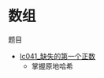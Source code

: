 # 数组

题目

- [lc041_缺失的第一个正数](../src/test/java/cn/com/xvym/algorithm/leetcode/Lc041Test.java)
    - 掌握原地哈希